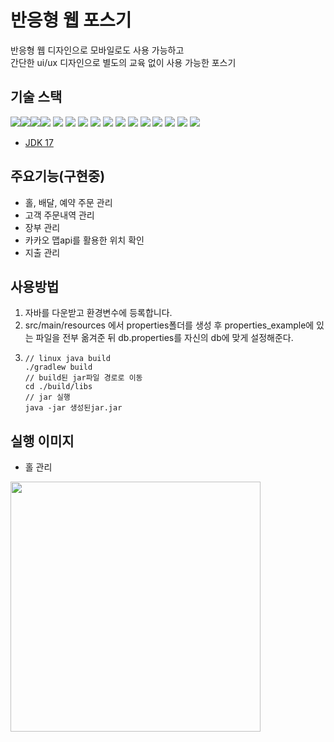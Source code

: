 반응형 웹 포스기
============
반응형 웹 디자인으로 모바일로도 사용 가능하고<br> 
간단한 ui/ux 디자인으로 별도의 교육 없이 사용 가능한 포스기

기술 스택
----------------------------
<img src="https://img.shields.io/badge/html5-E34F26?style=for-the-badge&logo=html5&logoColor=white"><img src="https://img.shields.io/badge/tailwindCSS-06B6D4?style=for-the-badge&logo=tailwindCSS&logoColor=white"><img src="https://img.shields.io/badge/thymeleaf-005F0F?style=for-the-badge&logo=thymeleaf&logoColor=white"><img src="https://img.shields.io/badge/javascript-F7DF1E?style=for-the-badge&logo=javascript&logoColor=white">
<img src="https://img.shields.io/badge/intellij-000000?style=for-the-badge&logo=intellij idea&logoColor=white">
<img src="https://img.shields.io/badge/sublime text-FF9800?style=for-the-badge&logo=sublimetext&logoColor=white">
<img src="https://img.shields.io/badge/spring boot 3.2.1-6DB33F?style=for-the-badge&logo=spring boot&logoColor=white">
<img src="https://img.shields.io/badge/querydsl-06B6F4?style=for-the-badge&logo=querydsl&logoColor=white">
<img src="https://img.shields.io/badge/jpa-6DB33F?style=for-the-badge&logo=spring&logoColor=white">
<img src="https://img.shields.io/badge/jpql-06B6F4?style=for-the-badge&logo=jpql&logoColor=white">
<img src="https://img.shields.io/badge/jquery-0769AD?style=for-the-badge&logo=jquery&logoColor=white">
<img src="https://img.shields.io/badge/git-F05032?style=for-the-badge&logo=git&logoColor=white">
<img src="https://img.shields.io/badge/github-181717?style=for-the-badge&logo=github&logoColor=white">
<img src="https://img.shields.io/badge/source tree-0052CC?style=for-the-badge&logo=sourcetree&logoColor=white">
<img src="https://img.shields.io/badge/mysql-4479A1?style=for-the-badge&logo=mysql&logoColor=white">
<img src="https://img.shields.io/badge/gradle-02303A?style=for-the-badge&logo=gradle&logoColor=white">

- [JDK 17](https://www.oracle.com/java/technologies/javase/jdk17-archive-downloads.html)


주요기능(구현중)
--------------
- 홀, 배달, 예약 주문 관리
- 고객 주문내역 관리
- 장부 관리
- 카카오 맵api를 활용한 위치 확인
- 지출 관리

사용방법
-----------------------------------------------
1. 자바를 다운받고 환경변수에 등록합니다.
2. src/main/resources 에서 properties폴더를 생성 후 properties_example에 있는 파일을 전부 옮겨준 뒤 db.properties를 자신의 db에 맞게 설정해준다.
3. ```shell
   // linux java build
   ./gradlew build
   // build된 jar파일 경로로 이동
   cd ./build/libs
   // jar 실행
   java -jar 생성된jar.jar
   ```

실행 이미지
--------------------------
- 홀 관리
<img src="/img/hole.png"  width="400px"/>
